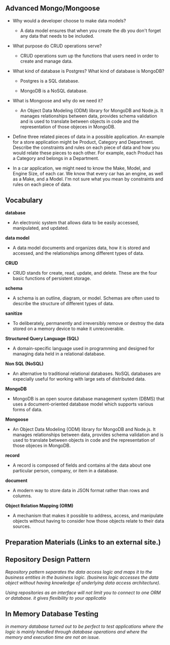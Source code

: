 ## Advanced Mongo/Mongoose



- Why would a developer choose to make data models?

  - A data model ensures that when you create the db you don't forget any data that needs to be included.

- What purpose do CRUD operations serve?

  - CRUD operations sum up the functions that users need in order to create and manage data.

- What kind of database is Postgres? What kind of database is MongoDB?

  - Postgres is a SQL database.

  - MongoDB is a NoSQL database.

- What is Mongoose and why do we need it?

  - An Object Data Modeling (ODM) library for MongoDB and Node.js. It manages relationships between data, provides schema validation and is used to translate between objects in code and the representation of those objeces in MongoDB.

- Define three related pieces of data in a possible application. An example for a store application might be Product, Category and Department. Describe the constraints and rules on each piece of data and how you would relate these pieces to each other. For example, each Product has a Category and belongs in a Department.

- In a car application, we might need to know the Make, Model, and Engine Size, of each car. We know that every car has an engine, as well as a Make, and a Model. I'm not sure what you mean by constraints and rules on each piece of data. 

## Vocabulary

**database**

  - An electronic system that allows data to be easily accessed, manipulated, and updated.

**data model**
  
  - A data model documents and organizes data, how it is stored and accessed, and the relationships among different types of data. 

**CRUD**

  - CRUD stands for create, read, update, and delete. These are the four basic functions of persistent storage.

**schema**

  - A schema is an outline, diagram, or model. Schemas are often used to describe the structure of different types of data.

**sanitize**

  - To deliberately, permanently and irreversibly remove or destroy the data stored on a memory device to make it unrecoverable.

**Structured Query Language (SQL)**

  - A domain-specific language used in programming and designed for managing data held in a relational database.

**Non SQL (NoSQL)**

  - An alternative to traditional relational databases. NoSQL databases are expecially useful for working with large sets of distributed data.

**MongoDB**

- MongoDB is an open source database management system (DBMS) that uses a document-oriented database model which supports various forms of data.

**Mongoose**

- An Object Data Modeling (ODM) library for MongoDB and Node.js. It manages relationships between data, provides schema validation and is used to translate between objects in code and the representation of those objeces in MongoDB.

**record**

  - A record is composed of fields and contains al the data about one particular person, company, or item in a database.

**document**

  - A modern way to store data in JSON format rather than rows and columns.

**Object Relation Mapping (ORM)**

  - A mechanism that makes it possible to address, access, and manipulate objects without having to consider how those objects relate to their data sources.

## Preparation Materials (Links to an external site.)
## Repository Design Pattern
*Repository pattern separates the data access logic and maps it to the business entities in the business logic. (business logic accesses the data object without having knowledge of underlying data access architecture).*

*Using repositories as an interface will not limit you to connect to one ORM or database. it gives flexibility to your applicatio*


## In Memory Database Testing 
 *in memory database turned out to be perfect to test applications where the logic is mainly handled through database operations and where the memory and execution time are not an issue.*